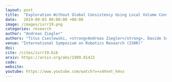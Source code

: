```yaml
---
layout: post
title:  "Exploration Without Global Consistency Using Local Volume Consolidation"
date:   2019-09-03 00:00:00 +00:00
image: /images/isrr19.png
categories: research
author: "Andreas Ziegler"
authors: "Titus Cieslewski, <strong>Andreas Ziegler</strong>, Davide Scaramuzza"
venue: "International Symposium on Robotics Research (ISRR)"
doi:
cite: /cites/isrr19.bib
arxiv: https://arxiv.org/abs/1909.01423
code:
website:
youtube: https://www.youtube.com/watch?v=s4Xnet_h4ss
---
```


